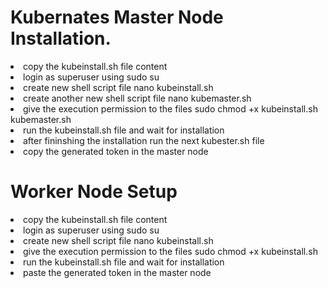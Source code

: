<h1>Kubernates Master Node Installation.</h1>
<li>copy the kubeinstall.sh file content</li>
<li>login as superuser using sudo su</li>
<li>create new shell script file nano kubeinstall.sh</li>
<li>create another new shell script file nano kubemaster.sh</li>
<li>give the execution permission to the files sudo chmod +x kubeinstall.sh kubemaster.sh</li>
<li>run the kubeinstall.sh file and wait for installation</li>
<li>after fininshing the  installation run the next kubester.sh file</li>
<li>copy the generated token in the master node</li>

<h1> Worker Node Setup</h1>
<li>copy the kubeinstall.sh file content</li>
<li>login as superuser using sudo su</li>
<li>create new shell script file nano kubeinstall.sh</li>
<li>give the execution permission to the files sudo chmod +x kubeinstall.sh</li>
<li>run the kubeinstall.sh file and wait for installation</li>
<li>paste the generated token in the master node</li>
